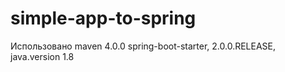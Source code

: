 # simple-app-to-spring
Использовано maven 4.0.0 spring-boot-starter, 2.0.0.RELEASE, java.version 1.8
